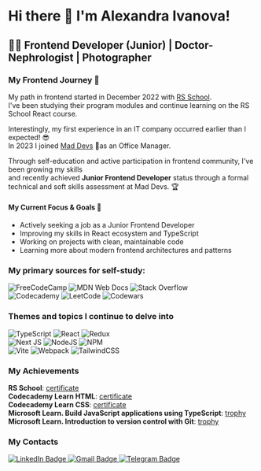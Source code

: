 Hi there 👋 
I'm Alexandra Ivanova!
=====================
👩‍💻 Frontend Developer (Junior) | Doctor-Nephrologist | Photographer
-----------------------------------
### My Frontend Journey 🚀

My path in frontend started in December 2022 with [RS School](https://rs.school/).  
I've been studying their program modules and continue learning on the RS School React course.

Interestingly, my first experience in an IT company occurred earlier than I expected! 😎   
In 2023 I joined [Mad Devs](https://maddevs.io/) 🤘as an Office Manager. 

Through self-education and active participation in frontend community, I've been growing my skills  
and recently achieved **Junior Frontend Developer** status through a formal technical and soft skills assessment at Mad Devs. 🏆



#### My Current Focus & Goals 🎯

* Actively seeking a job as a Junior Frontend Developer</li>
* Improving my skills in React ecosystem and TypeScript</li>
* Working on projects with clean, maintainable code</li>
* Learning more about modern frontend architectures and patterns</li>


### My primary sources for self-study:
![FreeCodeCamp](https://img.shields.io/badge/Freecodecamp-%23123.svg?&style=for-the-badge&logo=freecodecamp&logoColor=green) ![MDN Web Docs](https://img.shields.io/badge/MDN_Web_Docs-black?style=for-the-badge&logo=mdnwebdocs&logoColor=white) ![Stack Overflow](https://img.shields.io/badge/-Stackoverflow-FE7A16?style=for-the-badge&logo=stack-overflow&logoColor=white)  
![Codecademy](https://img.shields.io/badge/Codecademy-FFF0E5?style=for-the-badge&logo=codecademy&logoColor=1F243A) ![LeetCode](https://img.shields.io/badge/LeetCode-000000?style=for-the-badge&logo=LeetCode&logoColor=#d16c06) ![Codewars](https://img.shields.io/badge/Codewars-B1361E?style=for-the-badge&logo=codewars&logoColor=grey)  

### Themes and topics I continue to delve into  
![TypeScript](https://img.shields.io/badge/typescript-%23007ACC.svg?style=for-the-badge&logo=typescript&logoColor=white) ![React](https://img.shields.io/badge/react-%2320232a.svg?style=for-the-badge&logo=react&logoColor=%2361DAFB) ![Redux](https://img.shields.io/badge/redux-%23593d88.svg?style=for-the-badge&logo=redux&logoColor=white)  
![Next JS](https://img.shields.io/badge/Next-black?style=for-the-badge&logo=next.js&logoColor=white) ![NodeJS](https://img.shields.io/badge/node.js-6DA55F?style=for-the-badge&logo=node.js&logoColor=white) ![NPM](https://img.shields.io/badge/NPM-%23CB3837.svg?style=for-the-badge&logo=npm&logoColor=white)  
![Vite](https://img.shields.io/badge/vite-%23646CFF.svg?style=for-the-badge&logo=vite&logoColor=white) ![Webpack](https://img.shields.io/badge/webpack-%238DD6F9.svg?style=for-the-badge&logo=webpack&logoColor=black) ![TailwindCSS](https://img.shields.io/badge/tailwindcss-%2338B2AC.svg?style=for-the-badge&logo=tailwind-css&logoColor=white)


### My Achievements

**RS School**: [certificate](https://drive.google.com/file/d/1ZRelM6z8ZRbNunmKGkNIQZ4tFI-uW52y/view?usp=drive_link)  
**Codecademy Learn HTML**: [certificate](https://drive.google.com/file/d/1JQ2rEgCqlXh5LRqVzK-IcQmG8BTsvACr/view?usp=drive_link)  
**Codecademy Learn CSS**: [certificate](https://drive.google.com/file/d/1JQ2rEgCqlXh5LRqVzK-IcQmG8BTsvACr/view?usp=drive_link)  
**Microsoft Learn. Build JavaScript applications using TypeScript**: [trophy](https://learn.microsoft.com/api/achievements/share/en-us/sashaivanovaPro-4278/UFGBEQK3?sharingId=69972FAA8DCD2DF9)  
**Microsoft Learn. Introduction to version control with Git**: [trophy](https://learn.microsoft.com/api/achievements/share/en-us/sashaivanovaPro-4278/7ERJYG6Z?sharingId=69972FAA8DCD2DF9)  

### My Contacts

<div id="badges">
  <a href="https://www.linkedin.com/in/sashaivanovapro/">
    <img src="https://img.shields.io/badge/LinkedIn-blue?logo=Linkedin&logoColor=white" alt="LinkedIn Badge"/>
  </a>
   <a href="mailto:sashaivanova.pro@gmail.com">
    <img src="https://img.shields.io/badge/Gmail-white?logo=Gmail&logoColor=red" alt="Gmail Badge"/>
  </a>
  <a href="https://t.me/sashaivanovaPro">
    <img src="https://img.shields.io/badge/Telegram-blue?logo=Telegram&logoColor=white" alt="Telegram Badge"/>
  </a> 
</div>







